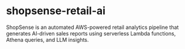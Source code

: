 # shopsense-retail-ai
ShopSense is an automated AWS-powered retail analytics pipeline that generates AI-driven sales reports using serverless Lambda functions, Athena queries, and LLM insights.
